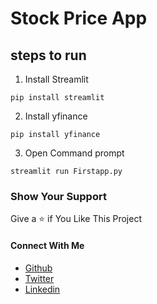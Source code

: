 # Stock Price App
 ## steps to run
 1. Install Streamlit 
 ```
 pip install streamlit
 ```
 2. Install yfinance
 ```
 pip install yfinance
 ```
 3. Open Command prompt
 ```
 streamlit run Firstapp.py
 ```
### Show Your Support
Give a ⭐ if You Like This Project

#### Connect With Me
* [Github](https://github.com/rishabhrathore055)
* [Twitter](https://twitter.com/rishabh_055)
* [Linkedin](https://www.linkedin.com/in/rishabhrathore)
